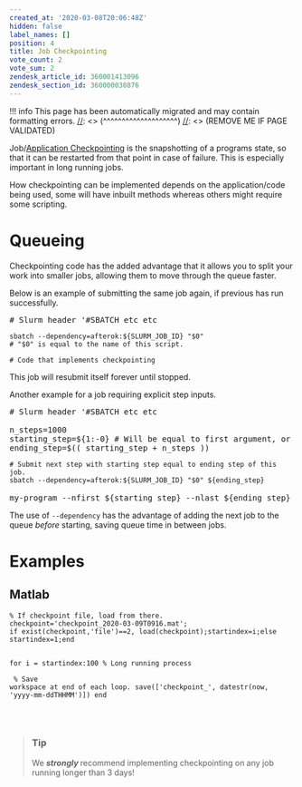 ```yaml
---
created_at: '2020-03-08T20:06:48Z'
hidden: false
label_names: []
position: 4
title: Job Checkpointing
vote_count: 2
vote_sum: 2
zendesk_article_id: 360001413096
zendesk_section_id: 360000030876
---
```




[//]: <> (REMOVE ME IF PAGE VALIDATED)
[//]: <> (vvvvvvvvvvvvvvvvvvvv)
!!! info
    This page has been automatically migrated and may contain formatting errors.
[//]: <> (^^^^^^^^^^^^^^^^^^^^)
[//]: <> (REMOVE ME IF PAGE VALIDATED)

<p>Job/<a href="https://en.wikipedia.org/wiki/Application_checkpointing" target="_self">Application Checkpointing</a> is the snapshotting of a programs state, so that it can be restarted from that point in case of failure. This is especially important in long running jobs.</p>
<p>How checkpointing can be implemented depends on the application/code being used, some will have inbuilt methods whereas others might require some scripting.</p>
<h1>Queueing </h1>
<p>Checkpointing code has the added advantage that it allows you to split your work into smaller jobs, allowing them to move through the queue faster. </p>
<p>Below is an example of submitting the same job again, if previous has run successfully.</p>
<pre># Slurm header '#SBATCH etc etc<br><code><br>sbatch --dependency=afterok:${SLURM_JOB_ID} "$0" <br># "$0" is equal to the name of this script.<br><br># Code that implements checkpointing</code></pre>
<p>This job will resubmit itself forever until stopped.</p>
<p>Another example for a job requiring explicit step inputs.</p>
<pre># Slurm header '#SBATCH etc etc<br><br>n_steps=1000<br>starting_step=${1:-0} # Will be equal to first argument, or '0' if unset.<br>ending_step=$(( starting_step + n_steps )) <br><code><br># Submit next step with starting step equal to ending step of this job.<br>sbatch --dependency=afterok:${SLURM_JOB_ID} "$0" ${ending_step}<br></code><br>my-program --nfirst ${starting_step} --nlast ${ending_step}</pre>
<p>The use of <code>--dependency</code> has the advantage of adding the next job to the queue <em>before</em> starting, saving queue time in between jobs.</p>
<h1>Examples</h1>
<h2>Matlab</h2>
<pre><code>% If checkpoint file, load from there.
checkpoint='checkpoint_2020-03-09T0916.mat';
if exist(checkpoint,'file')==2, load(checkpoint);startindex=i;else startindex=1;end

for i = startindex:100
    % Long running process<br><br>    % Save workspace at end of each loop.
    save(['checkpoint_', datestr(now, 'yyyy-mm-ddTHHMM')])
end</code></pre>
<p> </p>
<blockquote class="blockquote-tip">
<h3 id="prerequisites">Tip</h3>
<p>We <strong><em>strongly</em> </strong>recommend implementing checkpointing on any job running longer than 3 days!</p>
</blockquote>